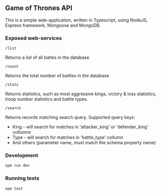 
## Game of Thrones API
This is a simple web-application, written in Typescript, using NodeJS, Express framework, Mongoose and MongoDB. 

### Exposed web-services

    /list
Returns a list of all batles in the database

    /count
Returns the total number of battles in the database

    /stats

Returns statistics, such as most aggressive kings, victory & loss statistics, troop number statistics and battle types.


    /search
Returns records matching search query. Supported query keys:

 - King - will search for matches in 'attacker_king' or 'defender_king' collumns
 - Type - will search for matches in 'battle_type' collumn
 - And others (parameter name, must match the schema property name)   

### Development

```bash
npm run dev
```

### Running tests

```bash
npm test
```
